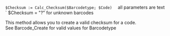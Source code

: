  ` $Checksum := Calc_Checksum($Barcodetype; $Code)    ` all parameters are text    ` $Checksum = "?" for unknown barcodes    This method allows you to create a valid checksum for a code.  See Barcode_Create for valid values for Barcodetype  